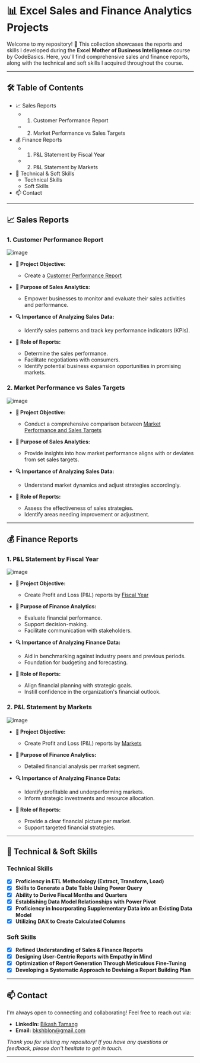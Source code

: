 # 📊 Excel Sales and Finance Analytics Projects

Welcome to my repository! 🎉 This collection showcases the reports and skills I developed during the **Excel Mother of Business Intelligence** course by CodeBasics. Here, you'll find comprehensive sales and finance reports, along with the technical and soft skills I acquired throughout the course.

---

## 🛠️ Table of Contents

- 📈 Sales Reports
  - 1. Customer Performance Report
  - 2. Market Performance vs Sales Targets
- 💰 Finance Reports
  - 1. P&L Statement by Fiscal Year
  - 2. P&L Statement by Markets
- 🔧 Technical & Soft Skills
  - Technical Skills
  - Soft Skills
- 📫 Contact
---

## 📈 Sales Reports

### 1. Customer Performance Report
![image](https://github.com/user-attachments/assets/bd895944-5e00-4c22-9b29-8db2590d4cc5)

- **📌 Project Objective:**
  - Create a [Customer Performance Report](https://github.com/bkshblon/Excel-Sales-and-Finance-Analytics/blob/main/Customer%20Performance%20Report.pdf)

- **🎯 Purpose of Sales Analytics:**
  - Empower businesses to monitor and evaluate their sales activities and performance.

- **🔍 Importance of Analyzing Sales Data:**
  - Identify sales patterns and track key performance indicators (KPIs).

- **📑 Role of Reports:**
  - Determine the sales performance.
  - Facilitate negotiations with consumers.
  - Identify potential business expansion opportunities in promising markets.

### 2. Market Performance vs Sales Targets
![image](https://github.com/user-attachments/assets/b6aafeaf-1131-4f3c-a282-fb5ae4318a4c)

- **📌 Project Objective:**
  - Conduct a comprehensive comparison between [Market Performance and Sales Targets](https://github.com/bkshblon/Excel-Sales-and-Finance-Analytics/blob/main/Market%20Performance%20vs%20Target%20Report.pdf)

- **🎯 Purpose of Sales Analytics:**
  - Provide insights into how market performance aligns with or deviates from set sales targets.

- **🔍 Importance of Analyzing Sales Data:**
  - Understand market dynamics and adjust strategies accordingly.

- **📑 Role of Reports:**
  - Assess the effectiveness of sales strategies.
  - Identify areas needing improvement or adjustment.

---

## 💰 Finance Reports

### 1. P&L Statement by Fiscal Year
![image](https://github.com/user-attachments/assets/31a9f17c-fa5f-4d4f-aef9-86b49cd8788a)

- **📌 Project Objective:**
  - Create Profit and Loss (P&L) reports by [Fiscal Year](https://github.com/bkshblon/Excel-Sales-and-Finance-Analytics/blob/main/P%26L%20Statement%20by%20Fiscal%20Year.pdf)

- **🎯 Purpose of Finance Analytics:**
  - Evaluate financial performance.
  - Support decision-making.
  - Facilitate communication with stakeholders.

- **🔍 Importance of Analyzing Finance Data:**
  - Aid in benchmarking against industry peers and previous periods.
  - Foundation for budgeting and forecasting.

- **📑 Role of Reports:**
  - Align financial planning with strategic goals.
  - Instill confidence in the organization's financial outlook.

### 2. P&L Statement by Markets
![image](https://github.com/user-attachments/assets/457c39b3-b9e0-4687-9471-efb8c84ef264)

- **📌 Project Objective:**
  - Create Profit and Loss (P&L) reports by [Markets](https://github.com/bkshblon/Excel-Sales-and-Finance-Analytics/blob/main/P%26L%20Statement%20by%20Markets.pdf)

- **🎯 Purpose of Finance Analytics:**
  - Detailed financial analysis per market segment.

- **🔍 Importance of Analyzing Finance Data:**
  - Identify profitable and underperforming markets.
  - Inform strategic investments and resource allocation.

- **📑 Role of Reports:**
  - Provide a clear financial picture per market.
  - Support targeted financial strategies.

---

## 🔧 Technical & Soft Skills

### Technical Skills

- [x] **Proficiency in ETL Methodology (Extract, Transform, Load)**
- [x] **Skills to Generate a Date Table Using Power Query**
- [x] **Ability to Derive Fiscal Months and Quarters**
- [x] **Establishing Data Model Relationships with Power Pivot**
- [x] **Proficiency in Incorporating Supplementary Data into an Existing Data Model**
- [x] **Utilizing DAX to Create Calculated Columns**

### Soft Skills

- [x] **Refined Understanding of Sales & Finance Reports**
- [x] **Designing User-Centric Reports with Empathy in Mind**
- [x] **Optimization of Report Generation Through Meticulous Fine-Tuning**
- [x] **Developing a Systematic Approach to Devising a Report Building Plan**

---


## 📫 Contact

I'm always open to connecting and collaborating! Feel free to reach out via:

- **LinkedIn:** [Bikash Tamang](https://www.linkedin.com/in/bkshblon/)
- **Email:** [bkshblon@gmail.com](mailto:bkshblon@gmail.com)


*Thank you for visiting my repository! If you have any questions or feedback, please don't hesitate to get in touch.*

---
